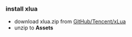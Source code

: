 
### install xlua
* download xlua.zip from [GitHub/Tencent/xLua](https://github.com/Tencent/xLua/releases)
* unzip to **Assets**